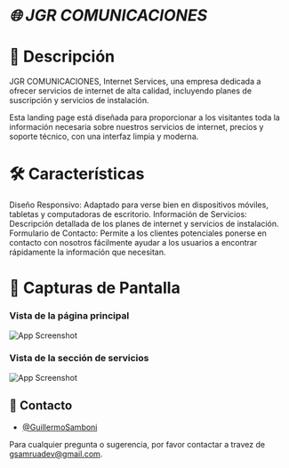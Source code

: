 
# ***🌐 JGR COMUNICACIONES***

# 🚀 Descripción

JGR COMUNICACIONES, Internet Services, una empresa dedicada a ofrecer servicios de internet de alta calidad, incluyendo planes de suscripción y servicios de instalación.

Esta landing page está diseñada para proporcionar a los visitantes toda la información necesaria sobre nuestros servicios de internet, precios y soporte técnico, con una interfaz limpia y moderna.


# 🛠️ Características
Diseño Responsivo: Adaptado para verse bien en dispositivos móviles, tabletas y computadoras de escritorio.
Información de Servicios: Descripción detallada de los planes de internet y servicios de instalación.
Formulario de Contacto: Permite a los clientes potenciales ponerse en contacto con nosotros fácilmente ayudar a los usuarios a encontrar rápidamente la información que necesitan.
# 🎨 Capturas de Pantalla
### Vista de la página principal
![App Screenshot](https://firebasestorage.googleapis.com/v0/b/sources-24689.appspot.com/o/images-shared%2Fjgr_comunicaciones%2Fjrg_home.png?alt=media&token=a863cc5f-3231-4d4a-8569-57336cd701b4)

### Vista de la sección de servicios
![App Screenshot](https://firebasestorage.googleapis.com/v0/b/sources-24689.appspot.com/o/images-shared%2Fjgr_comunicaciones%2Fjgr_services.png?alt=media&token=d33b6bea-3ed7-485e-ac7d-30e116c582d0)
## 📧 Contacto

- [@GuillermoSamboni](https://www.github.com/octokatherine)

Para cualquier pregunta o sugerencia, por favor contactar a travez de  gsamruadev@gmail.com.
